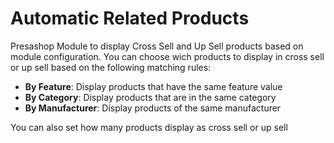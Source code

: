 # Automatic Related Products

Presashop Module to display Cross Sell and Up Sell products based on module configuration.
You can choose wich products to display in cross sell or up sell based on the following matching rules:

- **By Feature**: Display products that have the same feature value
- **By Category**: Display products that are in the same category
- **By Manufacturer**: Display products of the same manufacturer

You can also set how many products display as cross sell or up sell

